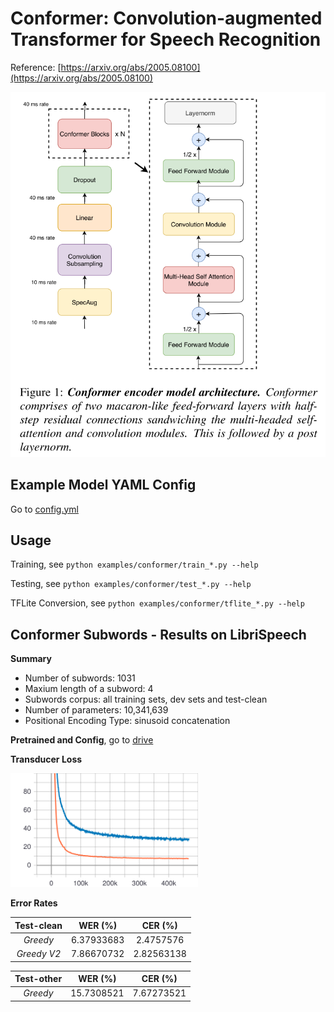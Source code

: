 # Conformer: Convolution-augmented Transformer for Speech Recognition

Reference: [https://arxiv.org/abs/2005.08100](https://arxiv.org/abs/2005.08100)

![Conformer Architecture](./figs/arch.png)

## Example Model YAML Config

Go to [config.yml](./config.yml)

## Usage

Training, see `python examples/conformer/train_*.py --help`

Testing, see `python examples/conformer/test_*.py --help`

TFLite Conversion, see `python examples/conformer/tflite_*.py --help`

## Conformer Subwords - Results on LibriSpeech

**Summary**

- Number of subwords: 1031
- Maxium length of a subword: 4
- Subwords corpus: all training sets, dev sets and test-clean
- Number of parameters: 10,341,639
- Positional Encoding Type: sinusoid concatenation

**Pretrained and Config**, go to [drive](https://drive.google.com/drive/folders/1VAihgSB5vGXwIVTl3hkUk95joxY1YbfW?usp=sharing)

**Transducer Loss**

<img src="./figs/subword_conformer_loss.svg" alt="conformer_subword" width="300px" />

**Error Rates**

| **Test-clean** |  WER (%)   |  CER (%)   |
| :------------: | :--------: | :--------: |
|    _Greedy_    | 6.37933683 | 2.4757576  |
|  _Greedy V2_   | 7.86670732 | 2.82563138 |

| **Test-other** |  WER (%)   |  CER (%)   |
| :------------: | :--------: | :--------: |
|    _Greedy_    | 15.7308521 | 7.67273521 |
